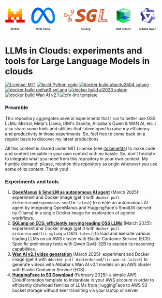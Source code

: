 <p align="center">
    <img src="assets/lic-header.png" width="800"/>
<p>

# LLMs in Clouds: experiments and tools for Large Language Models in clouds

[![License: MIT](https://img.shields.io/badge/License-MIT-yellow.svg)](https://opensource.org/licenses/MIT)
[![build Python code](https://github.com/didier-durand/llms-in-clouds/actions/workflows/build_python.yaml/badge.svg)](https://github.com/didier-durand/llms-in-clouds/actions/workflows/build_python.yaml)
[![docker build ubuntu2404 sglang](https://github.com/didier-durand/llms-in-clouds/actions/workflows/build_docker_ubuntu2404_sglang.yaml/badge.svg)](https://github.com/didier-durand/llms-in-clouds/actions/workflows/build_docker_ubuntu2404_sglang.yaml)
[![docker build redhat9 sgLang](https://github.com/didier-durand/llms-in-clouds/actions/workflows/build_docker_redhat9_sglang.yaml/badge.svg)](https://github.com/didier-durand/llms-in-clouds/actions/workflows/build_docker_redhat9_sglang.yaml)
[![docker build al2023 sglang](https://github.com/didier-durand/llms-in-clouds/actions/workflows/build_docker_al2023_sglang.yaml/badge.svg)](https://github.com/didier-durand/llms-in-clouds/actions/workflows/build_docker_al2023_sglang.yaml)
[![docker build Wan AI v2.1](https://github.com/didier-durand/llms-in-clouds/actions/workflows/build_docker_wan_ai.yaml/badge.svg)](https://github.com/didier-durand/llms-in-clouds/actions/workflows/build_docker_wan_ai.yaml)
[![cfn-lint template](https://github.com/didier-durand/llms-in-clouds/actions/workflows/lint_cfn.yaml/badge.svg)](https://github.com/didier-durand/llms-in-clouds/actions/workflows/lint_cfn.yaml)

### Preamble

This repository aggregates several experiments that I run to better use OSS LLMs: Mistral, Meta's Llama, IBM's Granite, Alibaba's Qwen 
& WAN AI, etc. I also share some tools and utilities that I developed to raise my efficiency and productivity in those experiments. So, feel free 
to come back on a regular basis to discover my latest productions.

All this content is shared under MIT License (see [its benefits](https://itexus.com/understanding-the-mit-license-a-simple-guide-for-developers-and-businesses/)) 
to make code and content reusable in your own context with no hassle. So, don't hesitate to integrate what you need from 
this repository in your own context. My humble demand: please, mention this repository as origin whenever you use some of 
its content. Thank you!

### Experiments and tools


1. **[OpenManus & SmolLM as autonomous AI agent](docs/openmanus-smollm.md)** (March 2025): experiment and Docker image (get it with `docker pull didierdurand/openmanus-smollm:latest`) 
to create an autonomous AI agent by integrating OpenManus and HuggingFace's SmolLM (served by Ollama) in a single Docker image for exploration of agentic workflows. 
2. **[SGLang on ECS: efficiently serving leading OSS LLMs](docs/sglang.md)** (March 2025): experiment and Docker image (get it with `docker pull didierdurand/lic-sglang:al2023-latest`) 
to load and execute various leading LLMs on an AWS cluster with Elastic Container Service (ECS). Specific preliminary tests 
with Qwen QwQ-32B to explore its reasoning capabilities.
3. **[Wan AI v2.1 video generation](docs/wan2-1.md)** (March 2025): experiment and Docker image (get it with `ddocker pull didierdurand/lic-wan-ai:latest`) 
to generate videos with Alibaba's Wan AI v2.1 models on an AWS cluster with Elastic Container Service (ECS).
4. **[HuggingFace to S3 Download](/docs/hf-download.md)** (February 2025): a simple AWS CloudFormation template to instantiate in your AWS account in order to efficiently 
download families of LLMs from HuggingFace to AWS S3 bucket storage without ever transiting via your laptop or server.



